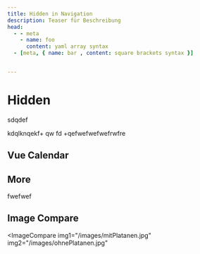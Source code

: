 ```yaml
---
title: Hidden in Navigation
description: Teaser für Beschreibung
head:
  - - meta
    - name: foo
      content: yaml array syntax
  - [meta, { name: bar , content: square brackets syntax }]


---
```


# Hidden

sdqdef

kdqlknqekf+
qw
fd
+qefwefwefwefrwfre

## Vue Calendar

<ClientOnly>
  <VueDatePick></VueDatePick>
</ClientOnly>



## More 
<ClientOnly>
<FormTest />
</ClientOnly>

fwefwef

<!--
--> 

## Image Compare

<ImageCompare
  img1="/images/mitPlatanen.jpg"
  img2="/images/ohnePlatanen.jpg"
  >
  </ImageCompare>


<!-- -->

